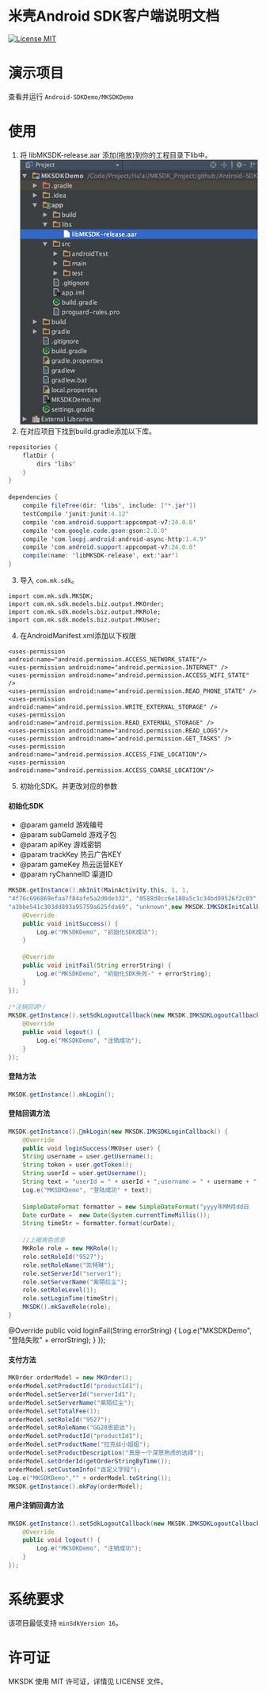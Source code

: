 # 米壳Android SDK客户端说明文档
[![License MIT](https://img.shields.io/badge/license-MIT-green.svg?style=flat)](https://raw.githubusercontent.com/mikegame/Android-SDKDemo/master/LICENSE)&nbsp;



演示项目
==============
查看并运行 `Android-SDKDemo/MKSDKDemo`


使用
==============



1. 将 libMKSDK-release.aar 添加(拖放)到你的工程目录下lib中。
<img src="https://github.com/mikegame/Android-SDKDemo/blob/master/Snapshots/Framework.png"><br/>
2. 在对应项目下找到build.gradle添加以下库。<br/>
   
```java
repositories {
    flatDir {
        dirs 'libs'
    }
}

dependencies {
    compile fileTree(dir: 'libs', include: ['*.jar'])
    testCompile 'junit:junit:4.12'
    compile 'com.android.support:appcompat-v7:24.0.0'
    compile 'com.google.code.gson:gson:2.8.0'
    compile 'com.loopj.android:android-async-http:1.4.9'
    compile 'com.android.support:appcompat-v7:24.0.0'
    compile(name: 'libMKSDK-release', ext:'aar')
}
```


3. 导入 `com.mk.sdk`。
```
import com.mk.sdk.MKSDK;
import com.mk.sdk.models.biz.output.MKOrder;
import com.mk.sdk.models.biz.output.MKRole;
import com.mk.sdk.models.biz.output.MKUser;
```

4. 在AndroidManifest.xml添加以下权限
```
<uses-permission android:name="android.permission.ACCESS_NETWORK_STATE"/>
<uses-permission android:name="android.permission.INTERNET" />
<uses-permission android:name="android.permission.ACCESS_WIFI_STATE" />
<uses-permission android:name="android.permission.READ_PHONE_STATE" />
<uses-permission android:name="android.permission.WRITE_EXTERNAL_STORAGE" />
<uses-permission android:name="android.permission.READ_EXTERNAL_STORAGE" />
<uses-permission android:name="android.permission.READ_LOGS"/>
<uses-permission android:name="android.permission.GET_TASKS" />
<uses-permission android:name="android.permission.ACCESS_FINE_LOCATION"/>
<uses-permission android:name="android.permission.ACCESS_COARSE_LOCATION"/>
```

5. 初始化SDK。并更改对应的参数

#### 初始化SDK
 *  @param gameId    游戏编号
 *  @param subGameId 游戏子包
 *  @param apiKey 游戏密钥
 *  @param trackKey 热云广告KEY
 *  @param gameKey  热云运营KEY
 *  @param ryChannelID 渠道ID
```java
MKSDK.getInstance().mkInit(MainActivity.this, 1, 1,
"4f76c696869efaa7f84afe5a2d0de332", "0588d0cc6e180a5c1c34bd09526f2c03",
"a3bbe541c303dd893a95759a625fda69", "unknown",new MKSDK.IMKSDKInitCallback() {
    @Override
    public void initSuccess() {
        Log.e("MKSDKDemo", "初始化SDK成功");
    }

    @Override
    public void initFail(String errorString) {
        Log.e("MKSDKDemo", "初始化SDK失败-" + errorString);
    }
});

/*注销回调*/
MKSDK.getInstance().setSdkLogoutCallback(new MKSDK.IMKSDKLogoutCallback() {
    @Override
    public void logout() {
        Log.e("MKSDKDemo", "注销成功");
    }
});
```

#### 登陆方法

```java
MKSDK.getInstance().mkLogin();
```

#### 登陆回调方法

```java
MKSDK.getInstance().mkLogin(new MKSDK.IMKSDKLoginCallback() {
    @Override
    public void loginSuccess(MKUser user) {
    String username = user.getUsername();
    String token = user.getToken();
    String userId = user.getUsername();
    String text = "userId = " + userId + ";username = " + username + ";token = " + token;
    Log.e("MKSDKDemo", "登陆成功" + text);

    SimpleDateFormat formatter = new SimpleDateFormat("yyyy年MM月dd日   HH:mm:ss");
    Date curDate =  new Date(System.currentTimeMillis());
    String timeStr = formatter.format(curDate);

    //上报角色信息
    MKRole role = new MKRole();
    role.setRoleId("9527");
    role.setRoleName("凯特琳");
    role.setServerId("server1");
    role.setServerName("紫陌红尘");
    role.setRoleLevel(1);
    role.setLoginTime(timeStr);
    MKSDK().mkSaveRole(role);
}
```

@Override
public void loginFail(String errorString) {
    Log.e("MKSDKDemo", "登陆失败" + errorString);
}
});

#### 支付方法

```java
MKOrder orderModel = new MKOrder();
orderModel.setProductId("productId1");
orderModel.setServerId("serverId1");
orderModel.setServerName("紫陌红尘");
orderModel.setTotalFee(1);
orderModel.setRoleId("9527");
orderModel.setRoleName("GG20思密达");
orderModel.setProductId("productId1");
orderModel.setProductName("拉克丝小姐姐");
orderModel.setProductDescription("真是一个深思熟虑的选择");
orderModel.setOrderId(getOrderStringByTime());
orderModel.setCustomInfo("自定义字段");
Log.e("MKSDKDemo","" + orderModel.toString());
MKSDK.getInstance().mkPay(orderModel);
```


#### 用户注销回调方法

```java
MKSDK.getInstance().setSdkLogoutCallback(new MKSDK.IMKSDKLogoutCallback() {
    @Override
    public void logout() {
        Log.e("MKSDKDemo", "注销成功");
    }
});
```





系统要求
==============
该项目最低支持 `minSdkVersion 16`。



许可证
==============
MKSDK 使用 MIT 许可证，详情见 LICENSE 文件。
